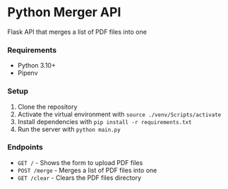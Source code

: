 # Python Merger API

Flask API that merges a list of PDF files into one

### Requirements

- Python 3.10+
- Pipenv

### Setup

1. Clone the repository
2. Activate the virtual environment with `source ./venv/Scripts/activate`
3. Install dependencies with `pip install -r requirements.txt`
4. Run the server with `python main.py`

### Endpoints

- `GET /` - Shows the form to upload PDF files
- `POST /merge` - Merges a list of PDF files into one
- `GET /clear` - Clears the PDF files directory
